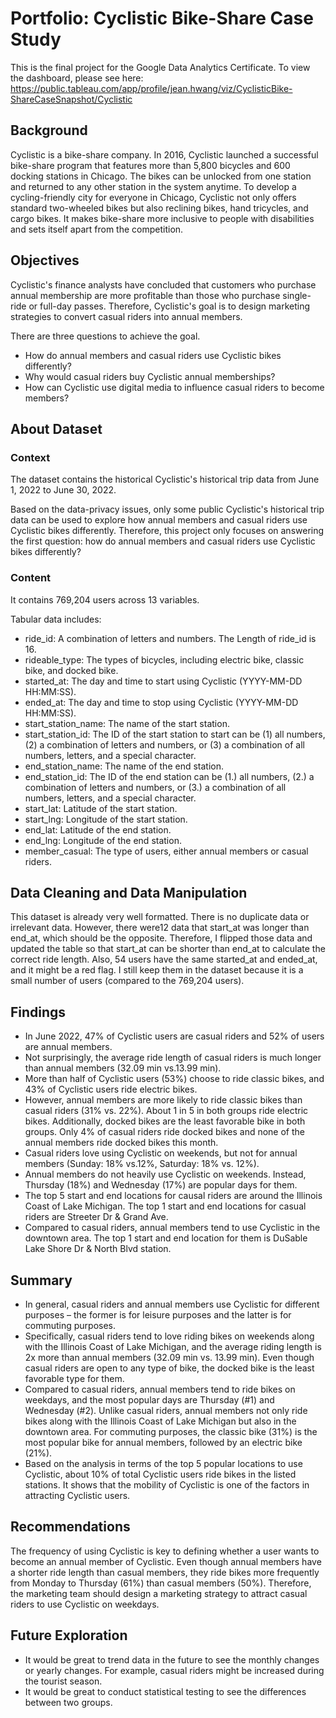 # Portfolio: Cyclistic Bike-Share Case Study
This is the final project for the Google Data Analytics Certificate. To view the dashboard, please see here: https://public.tableau.com/app/profile/jean.hwang/viz/CyclisticBike-ShareCaseSnapshot/Cyclistic

## Background

Cyclistic is a bike-share company. In 2016, Cyclistic launched a successful bike-share program that features more than 5,800 bicycles and 600 docking stations in Chicago. The bikes can be unlocked from one station and returned to any other station in the system anytime. To develop a cycling-friendly city for everyone in Chicago, Cyclistic not only offers standard two-wheeled bikes but also reclining bikes, hand tricycles, and cargo bikes. It makes bike-share more inclusive to people with disabilities and sets itself apart from the competition.

## Objectives

Cyclistic's finance analysts have concluded that customers who purchase annual membership are more profitable than those who purchase single-ride or full-day passes. Therefore, Cyclistic's goal is to design marketing strategies to convert casual riders into annual members. 

There are three questions to achieve the goal. 

+ How do annual members and casual riders use Cyclistic bikes differently?
+ Why would casual riders buy Cyclistic annual memberships?
+ How can Cyclistic use digital media to influence casual riders to become members? 

## About Dataset 

### Context 
The dataset contains the historical Cyclistic's historical trip data from June 1, 2022 to June 30, 2022. 

Based on the data-privacy issues, only some public Cyclistic's historical trip data can be used to explore how annual members and casual riders use Cyclistic bikes differently. Therefore, this project only focuses on answering the first question: how do annual members and casual riders use Cyclistic bikes differently?

### Content  
It contains 769,204 users across 13 variables.

Tabular data includes: 
+ ride_id: A combination of letters and numbers. The Length of ride_id is 16. 
+ rideable_type: The types of bicycles, including electric bike, classic bike, and docked bike.  	
+ started_at: The day and time to start using Cyclistic (YYYY-MM-DD HH:MM:SS).
+ ended_at: The day and time to stop using Cyclistic (YYYY-MM-DD HH:MM:SS).
+ start_station_name: The name of the start station. 
+ start_station_id: The ID of the start station to start can be (1) all numbers, (2) a combination of letters and numbers, or (3) a combination of all numbers, letters, and a special character. 
+ end_station_name: The name of the end station.
+ end_station_id: The ID of the end station can be (1.) all numbers, (2.) a combination of letters and numbers, or (3.) a combination of all numbers, letters, and a special character. 
+ start_lat: Latitude of the start station. 
+ start_lng: Longitude of the start station. 
+ end_lat: Latitude of the end station. 
+ end_lng: Longitude of the end station.
+ member_casual: The type of users, either annual members or casual riders. 

## Data Cleaning and Data Manipulation

This dataset is already very well formatted. There is no duplicate data or irrelevant data. However, there were12 data that start_at was longer than end_at, which should be the opposite. Therefore, I flipped those data and updated the table so that start_at can be shorter than end_at to calculate the correct ride length. Also, 54 users have the same started_at and ended_at, and it might be a red flag. I still keep them in the dataset because it is a small number of users (compared to the 769,204 users).  

## Findings

+ In June 2022, 47% of Cyclistic users are casual riders and 52% of users are annual members. 
+ Not surprisingly, the average ride length of casual riders is much longer than annual members (32.09 min vs.13.99 min).   
+ More than half of Cyclistic users (53%) choose to ride classic bikes, and 43% of Cyclistic users ride electric bikes. 
+ However, annual members are more likely to ride classic bikes than casual riders (31% vs. 22%). About 1 in 5 in both groups ride electric bikes. Additionally, docked bikes are the least favorable bike in both groups. Only 4% of casual riders ride docked bikes and none of the annual members ride docked bikes this month.
+ Casual riders love using Cyclistic on weekends, but not for annual members (Sunday: 18% vs.12%, Saturday: 18% vs. 12%). 
+ Annual members do not heavily use Cyclistic on weekends. Instead, Thursday (18%) and Wednesday (17%) are popular days for them.        
+ The top 5 start and end locations for causal riders are around the Illinois Coast of Lake Michigan. The top 1 start and end locations for casual riders are Streeter Dr & Grand Ave. 
+ Compared to casual riders, annual members tend to use Cyclistic in the downtown area. The top 1 start and end location for them is DuSable Lake Shore Dr & North Blvd station. 

## Summary 

+ In general, casual riders and annual members use Cyclistic for different purposes – the former is for leisure purposes and the latter is for commuting purposes. 
+ Specifically, casual riders tend to love riding bikes on weekends along with the Illinois Coast of Lake Michigan, and the average riding length is 2x more than annual members (32.09 min vs. 13.99 min). Even though casual riders are open to any type of bike, the docked bike is the least favorable type for them.  
+ Compared to casual riders, annual members tend to ride bikes on weekdays, and the most popular days are Thursday (#1) and Wednesday (#2). Unlike casual riders, annual members not only ride bikes along with the Illinois Coast of Lake Michigan but also in the downtown area. For commuting purposes, the classic bike (31%) is the most popular bike for annual members, followed by an electric bike (21%). 
+ Based on the analysis in terms of the top 5 popular locations to use Cyclistic, about 10% of total Cyclistic users ride bikes in the listed stations. It shows that the mobility of Cyclistic is one of the factors in attracting Cyclistic users.

## Recommendations

The frequency of using Cyclistic is key to defining whether a user wants to become an annual member of Cyclistic. Even though annual members have a shorter ride length than casual members, they ride bikes more frequently from Monday to Thursday (61%) than casual members (50%). Therefore, the marketing team should design a marketing strategy to attract casual riders to use Cyclistic on weekdays.   

## Future Exploration 
+ It would be great to trend data in the future to see the monthly changes or yearly changes. For example, casual riders might be increased during the tourist season.
+ It would be great to conduct statistical testing to see the differences between two groups. 


